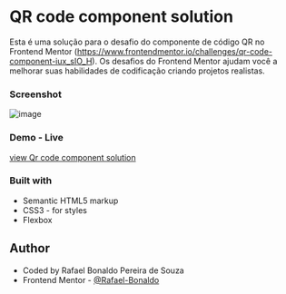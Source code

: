 # QR code component solution

Esta é uma solução para o desafio do componente de código QR no Frontend Mentor (https://www.frontendmentor.io/challenges/qr-code-component-iux_sIO_H). Os desafios do Frontend Mentor ajudam você a melhorar suas habilidades de codificação criando projetos realistas. 

### Screenshot

![image](https://user-images.githubusercontent.com/61695335/207960484-c7e4fa64-7cb2-4346-bef7-0a4475837840.png)

### Demo - Live
<a href="https://rafael-bonaldo.github.io/componente-de-codigo-QR/">view Qr code component solution</a>

### Built with

- Semantic HTML5 markup
- CSS3 - for styles
- Flexbox

## Author

-  Coded by Rafael Bonaldo Pereira de Souza
- Frontend Mentor - [@Rafael-Bonaldo](https://www.frontendmentor.io/profile/Rafael-Bonaldo)
